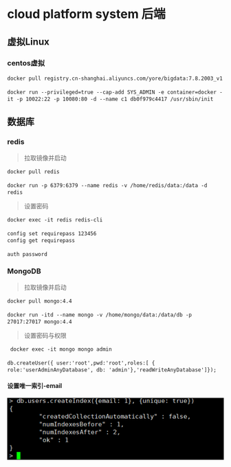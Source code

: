 # cloud platform system 后端
## 虚拟Linux
### centos虚拟
```shell
docker pull registry.cn-shanghai.aliyuncs.com/yore/bigdata:7.8.2003_v1

docker run --privileged=true --cap-add SYS_ADMIN -e container=docker -it -p 10022:22 -p 10080:80 -d --name c1 db0f979c4417 /usr/sbin/init
```

## 数据库
### redis
> 拉取镜像并启动
```shell
docker pull redis

docker run -p 6379:6379 --name redis -v /home/redis/data:/data -d redis
```
> 设置密码
```shell
docker exec -it redis redis-cli

config set requirepass 123456
config get requirepass

auth password
```

### MongoDB
> 拉取镜像并启动
```shell
docker pull mongo:4.4

docker run -itd --name mongo -v /home/mongo/data:/data/db -p 27017:27017 mongo:4.4
```
> 设置密码与权限
```shell
 docker exec -it mongo mongo admin

db.createUser({ user:'root',pwd:'root',roles:[ { role:'userAdminAnyDatabase', db: 'admin'},'readWriteAnyDatabase']});
```

#### 设置唯一索引-email
![img.png](img01.png)